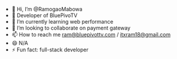 - 👋 Hi, I’m @RamogaoMabowa
- 👀 Developer of BluePivoTV
- 🌱 I’m currently learning web performance
- 💞️ I’m looking to collaborate on payment gateway
- 📫 How to reach me ram@bluepivottv.com / itxram18@gmail.com
- 😄 N/A
- ⚡ Fun fact: full-stack developer

<!---
RamogaoMabowa/RamogaoMabowa is a ✨ special ✨ repository because its `README.md` (this file) appears on your GitHub profile.
You can click the Preview link to take a look at your changes.
--->
